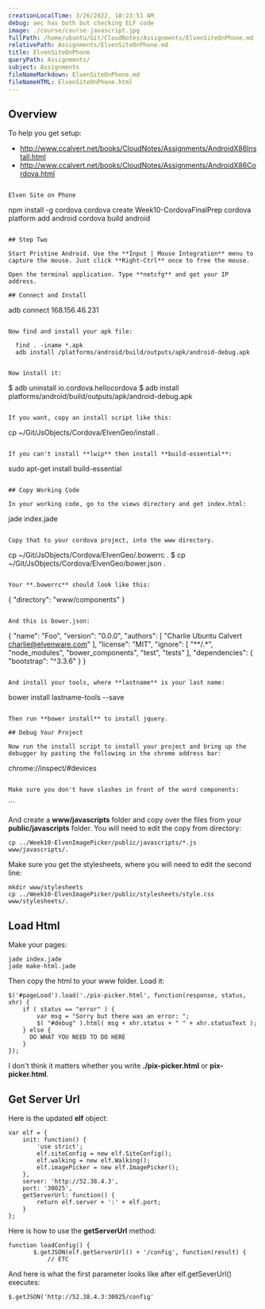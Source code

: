 ```yaml
---
creationLocalTime: 3/26/2022, 10:23:51 AM
debug: aec has both but checking ELF code
image: ./course/course-javascript.jpg
fullPath: /home/ubuntu/Git/CloudNotes/Assignments/ElvenSiteOnPhone.md
relativePath: Assignments/ElvenSiteOnPhone.md
title: ElvenSiteOnPhone
queryPath: Assignments/
subject: Assignments
fileNameMarkdown: ElvenSiteOnPhone.md
fileNameHTML: ElvenSiteOnPhone.html
---
```



<!-- toc -->
<!-- tocstop -->

## Overview

To help you get setup:

- <http://www.ccalvert.net/books/CloudNotes/Assignments/AndroidX86Install.html>
- <http://www.ccalvert.net/books/CloudNotes/Assignments/AndroidX86Cordova.html>
```

Elven Site on Phone

```
npm install -g cordova
cordova create Week10-CordovaFinalPrep
cordova platform add android
cordova build android
```

## Step Two

Start Pristine Android. Use the **Input | Mouse Integration** menu to capture the mouse. Just click **Right-Ctrl** once to free the mouse.

Open the terminal application. Type **netcfg** and get your IP address.

## Connect and Install

```
adb connect 168.156.46.231
```

Now find and install your apk file:

  find . -iname *.apk
  adb install /platforms/android/build/outputs/apk/android-debug.apk


Now install it:

```
$ adb uninstall io.cordova.hellocordova
$ adb install platforms/android/build/outputs/apk/android-debug.apk
```

If you want, copy an install script like this:

```
cp ~/Git/JsObjects/Cordova/ElvenGeo/install .
```

If you can't install **lwip** then install **build-essential**:

```
sudo apt-get install build-essential
```

## Copy Working Code

In your working code, go to the views directory and get index.html:

```
jade index.jade
```

Copy that to your cordova project, into the www directory.

```
cp ~/Git/JsObjects/Cordova/ElvenGeo/.bowerrc .
$ cp ~/Git/JsObjects/Cordova/ElvenGeo/bower.json .
```

Your **.bowerrc** should look like this:

```
{
  "directory": "www/components"
}
```

And this is bower.json:

```
{
  "name": "Foo",
  "version": "0.0.0",
  "authors": [
    "Charlie Ubuntu Calvert <charlie@elvenware.com>"
  ],
  "license": "MIT",
  "ignore": [
    "**/.*",
    "node_modules",
    "bower_components",
    "test",
    "tests"
  ],
  "dependencies": {    
    "bootstrap": "^3.3.6"
  }
}
```

And install your tools, where **lastname** is your last name:

```
bower install lastname-tools --save
```

Then run **bower install** to install jquery.

## Debug Your Project

Now run the install script to install your project and bring up the debugger by pasting the following in the chrome address bar:

```
chrome://inspect/#devices
```

Make sure you don't have slashes in front of the word components:

```
<link rel="stylesheet" href="components/bootstrap/dist/css/bootstrap.css">
<script src="components/jquery/dist/jquery.js"></script>
<script src="components/bootstrap/dist/js/bootstrap.js"></script>
<script src="components/elven-tools/elf-log.js"></script>
```

And create a **www/javascripts** folder and copy over the files from your **public/javascripts** folder. You will need to edit the copy from directory:

```
cp ../Week10-ElvenImagePicker/public/javascripts/*.js www/javascripts/.
```

Make sure you get the stylesheets, where you will need to edit the second line:

```
mkdir www/stylesheets
cp ../Week10-ElvenImagePicker/public/stylesheets/style.css www/stylesheets/.
```

## Load Html

Make your pages:

```
jade index.jade
jade make-html.jade
```

Then copy the html to your www folder. Load it:

```
$('#pageLoad').load('./pix-picker.html', function(response, status, xhr) {
    if ( status == "error" ) {
        var msg = "Sorry but there was an error: ";
        $( "#debug" ).html( msg + xhr.status + " " + xhr.statusText );
    } else {
      DO WHAT YOU NEED TO DO HERE
    }
});
```   

I don't think it matters whether you write **./pix-picker.html** or **pix-picker.html**.

## Get Server Url

Here is the updated **elf** object:

```
var elf = {
    init: function() {
        'use strict';
        elf.siteConfig = new elf.SiteConfig();
        elf.walking = new elf.Walking();
        elf.imagePicker = new elf.ImagePicker();
    },
    server: 'http://52.38.4.3',
    port: '30025',
    getServerUrl: function() {
        return elf.server + ':' + elf.port;
    }
};
```

Here is how to use the **getServerUrl** method:

```
function loadConfig() {       
       $.getJSON(elf.getServerUrl() + '/config', function(result) {
           // ETC   
```

And here is what the first parameter looks like after elf.getSeverUrl() executes:

```
$.getJSON('http://52.38.4.3:30025/config'
```
